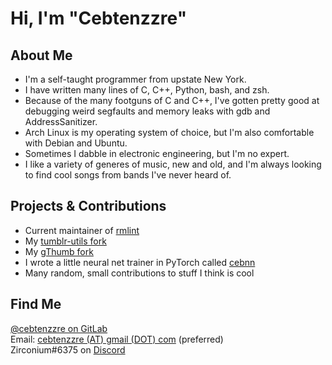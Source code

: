 # Hi, I'm "Cebtenzzre"

## About Me
- I'm a self-taught programmer from upstate New York.
- I have written many lines of C, C++, Python, bash, and zsh.
- Because of the many footguns of C and C++, I've gotten pretty good at debugging weird segfaults and memory leaks with gdb and AddressSanitizer.
- Arch Linux is my operating system of choice, but I'm also comfortable with Debian and Ubuntu.
- Sometimes I dabble in electronic engineering, but I'm no expert.
- I like a variety of generes of music, new and old, and I'm always looking to find cool songs from bands I've never heard of.

## Projects & Contributions
- Current maintainer of [rmlint](https://github.com/sahib/rmlint)
- My [tumblr-utils fork](https://github.com/Cebtenzzre/tumblr-utils)
- My [gThumb fork](https://github.com/Cebtenzzre/gthumb)
- I wrote a little neural net trainer in PyTorch called [cebnn](https://github.com/Cebtenzzre/cebnn)
- Many random, small contributions to stuff I think is cool

## Find Me

[@cebtenzzre on GitLab](https://gitlab.com/cebtenzzre)<br>
Email: [cebtenzzre (AT) gmail (DOT) com](mailto:cebtenzzre@gmail.com) (preferred)<br>
Zirconium#6375 on [Discord](https://discord.com/)
